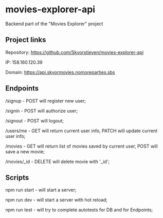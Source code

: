 # movies-explorer-api
Backend part of the "Movies Explorer" project

## Project links

Repository: https://github.com/Skvorstieven/movies-explorer-api

IP: 158.160.120.39

Domain: https://api.skvormovies.nomoreparties.sbs

## Endpoints

/signup - POST will register new user;

/signin - POST will authorize user;

/signout - POST will logout;

/users/me - GET will return current user info, PATCH will update current user info;

/movies - GET will return list of movies saved by current user, POST will save a new movie;

/movies/_id - DELETE will delete movie with '_id';

## Scripts

npm run start - will start a server;

npm run dev - will start a server with hot reload;

npm run test - will try to complete autotests for DB and for Endpoints;



